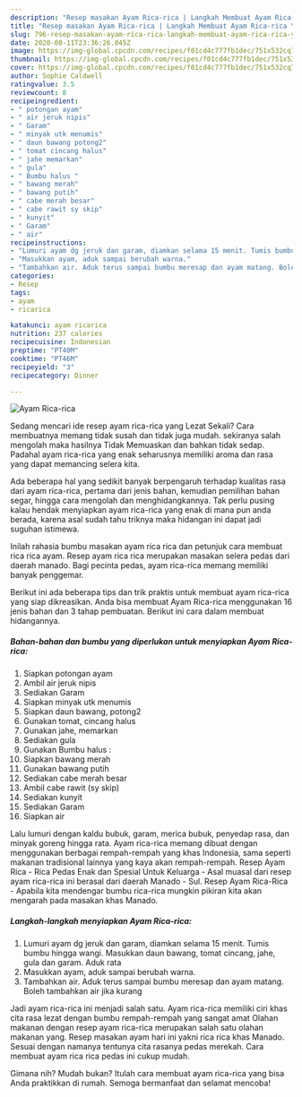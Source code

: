 ```yaml
---
description: "Resep masakan Ayam Rica-rica | Langkah Membuat Ayam Rica-rica Yang Sedap"
title: "Resep masakan Ayam Rica-rica | Langkah Membuat Ayam Rica-rica Yang Sedap"
slug: 796-resep-masakan-ayam-rica-rica-langkah-membuat-ayam-rica-rica-yang-sedap
date: 2020-08-11T23:36:26.045Z
image: https://img-global.cpcdn.com/recipes/f01cd4c777fb1dec/751x532cq70/ayam-rica-rica-foto-resep-utama.jpg
thumbnail: https://img-global.cpcdn.com/recipes/f01cd4c777fb1dec/751x532cq70/ayam-rica-rica-foto-resep-utama.jpg
cover: https://img-global.cpcdn.com/recipes/f01cd4c777fb1dec/751x532cq70/ayam-rica-rica-foto-resep-utama.jpg
author: Sophie Caldwell
ratingvalue: 3.5
reviewcount: 8
recipeingredient:
- " potongan ayam"
- " air jeruk nipis"
- " Garam"
- " minyak utk menumis"
- " daun bawang potong2"
- " tomat cincang halus"
- " jahe memarkan"
- " gula"
- " Bumbu halus "
- " bawang merah"
- " bawang putih"
- " cabe merah besar"
- " cabe rawit sy skip"
- " kunyit"
- " Garam"
- " air"
recipeinstructions:
- "Lumuri ayam dg jeruk dan garam, diamkan selama 15 menit. Tumis bumbu hingga wangi. Masukkan daun bawang, tomat cincang, jahe, gula dan garam. Aduk rata"
- "Masukkan ayam, aduk sampai berubah warna."
- "Tambahkan air. Aduk terus sampai bumbu meresap dan ayam matang. Boleh tambahkan air jika kurang"
categories:
- Resep
tags:
- ayam
- ricarica

katakunci: ayam ricarica 
nutrition: 237 calories
recipecuisine: Indonesian
preptime: "PT40M"
cooktime: "PT46M"
recipeyield: "3"
recipecategory: Dinner

---
```



![Ayam Rica-rica](https://img-global.cpcdn.com/recipes/f01cd4c777fb1dec/751x532cq70/ayam-rica-rica-foto-resep-utama.jpg)

Sedang mencari ide resep ayam rica-rica yang Lezat Sekali? Cara membuatnya memang tidak susah dan tidak juga mudah. sekiranya salah mengolah maka hasilnya Tidak Memuaskan dan bahkan tidak sedap. Padahal ayam rica-rica yang enak seharusnya memiliki aroma dan rasa yang dapat memancing selera kita.

Ada beberapa hal yang sedikit banyak berpengaruh terhadap kualitas rasa dari ayam rica-rica, pertama dari jenis bahan, kemudian pemilihan bahan segar, hingga cara mengolah dan menghidangkannya. Tak perlu pusing kalau hendak menyiapkan ayam rica-rica yang enak di mana pun anda berada, karena asal sudah tahu triknya maka hidangan ini dapat jadi suguhan istimewa.

Inilah rahasia bumbu masakan ayam rica rica dan petunjuk cara membuat rica rica ayam. Resep ayam rica rica merupakan masakan selera pedas dari daerah manado. Bagi pecinta pedas, ayam rica-rica memang memiliki banyak penggemar.


Berikut ini ada beberapa tips dan trik praktis untuk membuat ayam rica-rica yang siap dikreasikan. Anda bisa membuat Ayam Rica-rica menggunakan 16 jenis bahan dan 3 tahap pembuatan. Berikut ini cara dalam membuat hidangannya.

<!--inarticleads1-->

##### Bahan-bahan dan bumbu yang diperlukan untuk menyiapkan Ayam Rica-rica:

1. Siapkan  potongan ayam
1. Ambil  air jeruk nipis
1. Sediakan  Garam
1. Siapkan  minyak utk menumis
1. Siapkan  daun bawang, potong2
1. Gunakan  tomat, cincang halus
1. Gunakan  jahe, memarkan
1. Sediakan  gula
1. Gunakan  Bumbu halus :
1. Siapkan  bawang merah
1. Gunakan  bawang putih
1. Sediakan  cabe merah besar
1. Ambil  cabe rawit (sy skip)
1. Sediakan  kunyit
1. Sediakan  Garam
1. Siapkan  air


Lalu lumuri dengan kaldu bubuk, garam, merica bubuk, penyedap rasa, dan minyak goreng hingga rata. Ayam rica-rica memang dibuat dengan menggunakan berbagai rempah-rempah yang khas Indonesia, sama seperti makanan tradisional lainnya yang kaya akan rempah-rempah. Resep Ayam Rica - Rica Pedas Enak dan Spesial Untuk Keluarga - Asal muasal dari resep ayam rica-rica ini berasal dari daerah Manado - Sul. Resep Ayam Rica-Rica - Apabila kita mendengar bumbu rica-rica mungkin pikiran kita akan mengarah pada masakan khas Manado. 

<!--inarticleads2-->

##### Langkah-langkah menyiapkan Ayam Rica-rica:

1. Lumuri ayam dg jeruk dan garam, diamkan selama 15 menit. Tumis bumbu hingga wangi. Masukkan daun bawang, tomat cincang, jahe, gula dan garam. Aduk rata
1. Masukkan ayam, aduk sampai berubah warna.
1. Tambahkan air. Aduk terus sampai bumbu meresap dan ayam matang. Boleh tambahkan air jika kurang


Jadi ayam rica-rica ini menjadi salah satu. Ayam rica-rica memiliki ciri khas cita rasa lezat dengan bumbu rempah-rempah yang sangat amat Olahan makanan dengan resep ayam rica-rica merupakan salah satu olahan makanan yang. Resep masakan ayam hari ini yakni rica rica khas Manado. Sesuai dengan namanya tentunya cita rasanya pedas merekah. Cara membuat ayam rica rica pedas ini cukup mudah. 

Gimana nih? Mudah bukan? Itulah cara membuat ayam rica-rica yang bisa Anda praktikkan di rumah. Semoga bermanfaat dan selamat mencoba!
